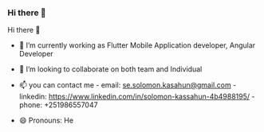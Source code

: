 ### Hi there 👋

<!--
**SolomonKassahun/SolomonKassahun** is a ✨ _special_ ✨ repository because its `README.md` (this file) appears on your GitHub profile.

Here are some ideas to get you started:

- 🔭 I’m currently working on ...
- 🌱 I’m currently learning ...
- 👯 I’m looking to collaborate on ...
- 🤔 I’m looking for help with ...
- 💬 Ask me about ...
- 📫 How to reach me: ...
- 😄 Pronouns: ...
- ⚡ Fun fact: ...
-->
Hi there 👋
- 🔭 I’m currently working as Flutter Mobile Application developer, Angular Developer
<!-- - 🌱 I’m currently learning ... -->
- 👯 I’m looking to collaborate on both team and Individual
<!-- - 🤔 I’m looking for help with ... -->
<!-- - 💬 Ask me about ... -->
- 📫 you can contact me 
        - email: se.solomon.kasahun@gmail.com
        - linkedin: https://www.linkedin.com/in/solomon-kassahun-4b4988195/
        - phone: +251986557047

- 😄 Pronouns: He

